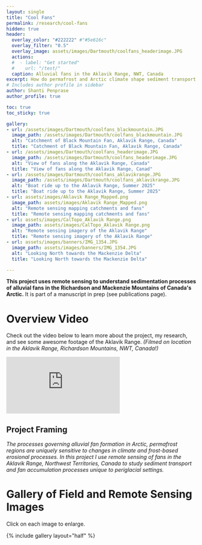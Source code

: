 ```yaml
---
layout: single
title: "Cool Fans"
permalink: /research/cool-fans
hidden: true
header:
  overlay_color: "#222222" #"#5e616c"
  overlay_filter: "0.5"
  overlay_image: assets/images/Dartmouth/coolfans_headerimage.JPG
  actions:
  #  - label: "Get started"
  #    url: "/test/"
  caption: Alluvial fans in the Aklavik Range, NWT, Canada
excerpt: How do permafrost and Arctic climate shape sediment transport in alluvial fans?
# Includes author profile in sidebar
author: Shanti Penprase
author_profile: true

toc: true
toc_sticky: true 

gallery:
- url: /assets/images/Dartmouth/coolfans_blackmountain.JPG
  image_path: /assets/images/Dartmouth/coolfans_blackmountain.JPG
  alt: "Catchment of Black Mountain Fan, Aklavik Range, Canada"
  title: "Catchment of Black Mountain Fan, Aklavik Range, Canada"
- url: /assets/images/Dartmouth/coolfans_headerimage.JPG
  image_path: /assets/images/Dartmouth/coolfans_headerimage.JPG
  alt: "View of fans along the Aklavik Range, Canada"
  title: "View of fans along the Aklavik Range, Canad"
- url: /assets/images/Dartmouth/coolfans_aklavikrange.JPG
  image_path: /assets/images/Dartmouth/coolfans_aklavikrange.JPG
  alt: "Boat ride up to the Aklavik Range, Summer 2025"
  title: "Boat ride up to the Aklavik Range, Summer 2025"
- url: assets/images/Aklavik Range_Mapped.png
  image_path: assets/images/Aklavik Range_Mapped.png
  alt: "Remote sensing mapping catchments and fans"
  title: "Remote sensing mapping catchments and fans"
- url: assets/images/CalTopo_Aklavik Range.png
  image_path: assets/images/CalTopo_Aklavik Range.png
  alt: "Remote sensing imagery of the Aklavik Range"
  title: "Remote sensing imagery of the Aklavik Range"
- url: assets/images/banners/IMG_1354.JPG
  image_path: assets/images/banners/IMG_1354.JPG
  alt: "Looking North towards the Mackenzie Delta"
  title: "Looking North towards the Mackenzie Delta"

---
```

<b>This project uses remote sensing to understand sedimentation processes of alluvial fans in the Richardson and Mackenzie Mountains of Canada's Arctic.</b> It is part of a manuscript in prep (see publications page).

# Overview Video 
Check out the video below to learn more about the project, my research, and see some awesome footage of the Aklavik Range.
<i>(Filmed on location in the Aklavik Range, Richardson Mountains, NWT, Canada!)</i>

<div class="video-container">
  <iframe src="https://www.youtube.com/embed/yLqooQr2xmM" frameborder="0" allowfullscreen></iframe>
</div>

## Project Framing
<i>The processes governing alluvial fan formation in Arctic, permafrost regions are uniquely sensitive to changes in climate and frost-based erosional processes. In this project I use remote sensing of fans in the Aklavik Range, Northwest Territories, Canada to study sediment transport and fan accumulation processes unique to periglacial settings.</i>


# Gallery of Field and Remote Sensing Images
Click on each image to enlarge.

{% include gallery layout="half" %}


